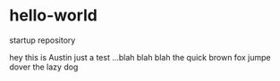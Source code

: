 # hello-world
startup repository

hey this is Austin
just a test ...blah blah blah
the quick brown fox jumpe dover the lazy dog
